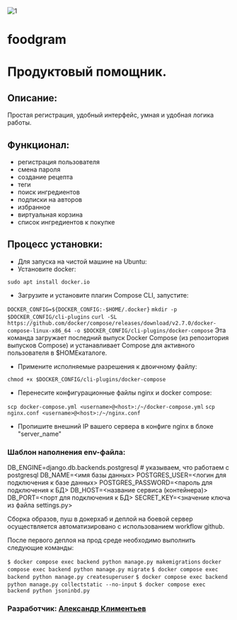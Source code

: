 ![1](https://github.com/alklim912/foodgram-project-react/actions/workflows/yamdb_workflow.yml/badge.svg)

# foodgram
# Продуктовый помощник.

## Описание:
Простая регистрация, удобный интерфейс, умная и удобная логика работы.

## Функционал:
- регистрация пользователя
- смена пароля
- создание рецепта
- теги
- поиск ингредиентов
- подписки на авторов
- избранное
- виртуальная корзина
- список ингредиентов к покупке

## Процесс установки:

 * Для запуска на чистой машине на Ubuntu:
 * Установите docker:

 ```sudo apt install docker.io```

 * Загрузите и установите плагин Compose CLI, запустите:

 ```DOCKER_CONFIG=${DOCKER_CONFIG:-$HOME/.docker}```
 ```mkdir -p $DOCKER_CONFIG/cli-plugins```
 ```curl -SL https://github.com/docker/compose/releases/download/v2.7.0/docker-compose-linux-x86_64 -o $DOCKER_CONFIG/cli-plugins/docker-compose```
 Эта команда загружает последний выпуск Docker Compose (из репозитория выпусков Compose) и устанавливает Compose для активного пользователя в $HOMEкаталоге.

 * Примените исполняемые разрешения к двоичному файлу:

 ```chmod +x $DOCKER_CONFIG/cli-plugins/docker-compose```


 * Перенесите конфигурационные файлы nginx и docker compose:

 ```scp docker-compose.yml <username>@<host>:/~/docker-compose.yml```
 ```scp nginx.conf <username>@<host>:/~/nginx.conf```

 * Пропишите внешний IP вашего сервера в конфиге nginx в блоке "server_name"

### Шаблон наполнения env-файла:

 DB_ENGINE=django.db.backends.postgresql # указываем, что работаем с postgresql
 DB_NAME=<имя базы данных>
 POSTGRES_USER=<логин для подключения к базе данных>
 POSTGRES_PASSWORD=<пароль для подключения к БД>
 DB_HOST=<название сервиса (контейнера)>
 DB_PORT=<порт для подключения к БД>
 SECRET_KEY=<значение ключа из файла settings.py>


 Сборка образов, пуш в докерхаб и деплой на боевой сервер осуществляется автоматизировано с использованием workflow github.

 После первого деплоя на прод среде необходимо выполнить следующие команды:

 ```$ docker compose exec backend python manage.py makemigrations```
 ```docker compose exec backend python manage.py migrate```
 ```$ docker compose exec backend python manage.py createsuperuser```
 ```$ docker compose exec backend python manage.py collectstatic --no-input```
 ```$ docker compose exec backend python jsoninbd.py```



 ### Разработчик: [Александр Климентьев](https://github.com/alklim912)
